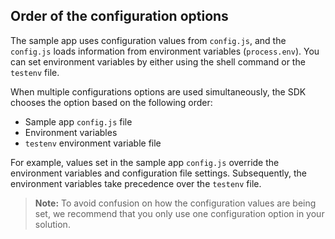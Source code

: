 ## Order of the configuration options

The sample app uses configuration values from `config.js`, and the `config.js` loads information from environment variables (`process.env`). You can set environment variables by either using the shell command or the `testenv` file.

When multiple configurations options are used simultaneously, the SDK chooses
the option based on the following order:

* Sample app `config.js` file
* Environment variables
* `testenv` environment variable file

For example, values set in the sample app `config.js` override the
environment variables and configuration file settings. Subsequently,
the environment variables take precedence over the `testenv` file.

> **Note:** To avoid confusion on how the configuration values are being
set, we recommend that you only use one configuration option in your solution.

